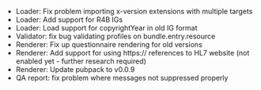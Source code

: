 * Loader: Fix problem importing x-version extensions with multiple targets
* Loader: Add support for R4B IGs
* Loader: Load support for copyrightYear in old IG format
* Validator: fix bug validating profiles on bundle.entry.resource
* Renderer: Fix up questionnaire rendering for old versions
* Renderer: Add support for using https:// references to HL7 website (not enabled yet - further research required)
* Renderer: Update pubpack to v0.0.9
* QA report: fix problem where messages not suppressed properly
 